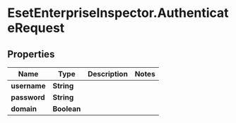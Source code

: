 # EsetEnterpriseInspector.AuthenticateRequest

## Properties

Name | Type | Description | Notes
------------ | ------------- | ------------- | -------------
**username** | **String** |  | 
**password** | **String** |  | 
**domain** | **Boolean** |  | 


